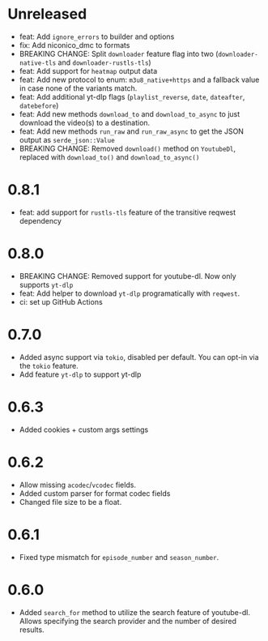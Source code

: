 # Unreleased
- feat: Add `ignore_errors` to builder and options
- fix: Add niconico_dmc to formats
- BREAKING CHANGE: Split `downloader` feature flag into two (`downloader-native-tls` and `downloader-rustls-tls`)
- feat: Add support for `heatmap` output data
- feat: Add new protocol to enum: `m3u8_native+https` and a fallback value in case none of the variants match.
- feat: Add additional yt-dlp flags (`playlist_reverse`, `date`, `dateafter`, `datebefore`)
- feat: Add new methods `download_to` and `download_to_async` to just download the video(s) to a destination.
- feat: Add new methods `run_raw` and `run_raw_async` to get the JSON output as `serde_json::Value`
- BREAKING CHANGE: Removed `download()` method on `YoutubeDl`, replaced with `download_to()` and `download_to_async()`

# 0.8.1
- feat: add support for `rustls-tls` feature of the transitive reqwest dependency

# 0.8.0
- BREAKING CHANGE: Removed support for youtube-dl. Now only supports `yt-dlp`
- feat: Add helper to download `yt-dlp` programatically with `reqwest`.
- ci: set up GitHub Actions

# 0.7.0
- Added async support via `tokio`, disabled per default. You can opt-in via the `tokio` feature.
- Add feature `yt-dlp` to support yt-dlp

# 0.6.3
- Added cookies + custom args settings

# 0.6.2
- Allow missing `acodec`/`vcodec` fields.
- Added custom parser for format codec fields
- Changed file size to be a float.

# 0.6.1
- Fixed type mismatch for `episode_number` and `season_number`.

# 0.6.0
- Added `search_for` method to utilize the search feature of youtube-dl. Allows specifying the search provider and the number
of desired results.
